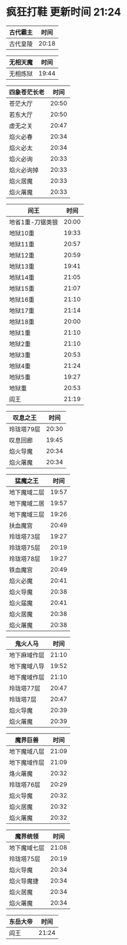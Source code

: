 # 疯狂打鞋 更新时间 21:24

| 古代霸主   | 时间    |
|--------|-------|
| 古代皇陵 | 20:18 |

| 无相天魔   | 时间    |
|--------|-------|
| 无相炼狱 | 19:44 |

| 四象苍茫长老   | 时间    |
|--------|-------|
| 苍茫大厅 | 20:50 |
| 若东大厅 | 20:50 |
| 虚无之关 | 20:47 |
| 焰火必春 | 20:34 |
| 焰火必太 | 20:34 |
| 焰火必询 | 20:33 |
| 焰火必询掉 | 20:33 |
| 焰火居魔 | 20:33 |
| 焰火屠魔 | 20:33 |

| 间王   | 时间    |
|--------|-------|
| 地省1重-刀锯类狼 | 20:00 |
| 地狱10重 | 19:33 |
| 地狱11重 | 20:57 |
| 地狱12重 | 20:59 |
| 地狱13重 | 19:41 |
| 地狱14重 | 21:05 |
| 地狱15重 | 21:07 |
| 地狱16重 | 21:10 |
| 地狱17重 | 21:14 |
| 地狱18重 | 20:00 |
| 地狱1重 | 21:10 |
| 地狱2重 | 21:10 |
| 地狱3重 | 20:53 |
| 地狱4重 | 21:24 |
| 地狱5重 | 19:27 |
| 地狱重 | 20:53 |
| 阎王 | 21:19 |

| 叹息之王   | 时间    |
|--------|-------|
| 玲珑塔79层 | 20:30 |
| 叹息回廊 | 19:45 |
| 焰火导魔 | 20:34 |
| 焰火屠魔 | 20:34 |

| 猛魔之王   | 时间    |
|--------|-------|
| 地下魔域二层 | 19:57 |
| 地下魔域二居 | 19:57 |
| 地下魔域三层 | 19:26 |
| 扶血魔宫 | 20:49 |
| 玲珑塔73层 | 19:27 |
| 玲珑塔75层 | 20:19 |
| 玲珑塔78层 | 19:27 |
| 铁血魔宫 | 20:49 |
| 焰火必魔 | 20:41 |
| 焰火导魔 | 20:38 |
| 焰火届魔 | 20:41 |
| 焰火居魔 | 20:38 |
| 焰火屠魔 | 20:38 |

| 鬼火人马   | 时间    |
|--------|-------|
| 地下麻域作层 | 21:10 |
| 地下魔域八导 | 19:52 |
| 地下魔域作层 | 21:10 |
| 玲珑塔77层 | 20:47 |
| 玲珑塔7层 | 20:47 |
| 焰火导魔 | 20:39 |
| 焰火屠魔 | 20:39 |

| 魔界巨兽   | 时间    |
|--------|-------|
| 地下魔域八层 | 21:09 |
| 地下魔域作层 | 21:09 |
| 烙火屠魔 | 20:32 |
| 玲珑塔76层 | 20:29 |
| 焰火导魔 | 20:32 |
| 焰火居魔 | 20:32 |
| 焰火屠魔 | 20:32 |

| 魔界统领   | 时间    |
|--------|-------|
| 地下魔域七层 | 21:08 |
| 玲珑塔75层 | 20:19 |
| 焰火导魔 | 20:34 |
| 焰火导魔捷 | 20:34 |
| 焰火居魔 | 20:34 |
| 焰火屠魔 | 20:34 |

| 东岳大帝   | 时间    |
|--------|-------|
| 阎王 | 21:24 |